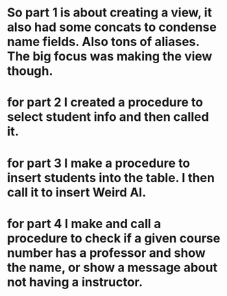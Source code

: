 # So part 1 is about creating a view, it also had some concats to condense name fields. Also tons of aliases. The big focus was making the view though.
# for part 2 I created a procedure to select student info and then called it.
# for part 3 I make a procedure to insert students into the table. I then call it to insert Weird Al.
# for part 4 I make and call a procedure to check if a given course number has a professor and show the name, or show a message about not having a instructor.
